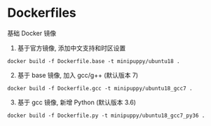 # Dockerfiles
基础 Docker 镜像

1. 基于官方镜像, 添加中文支持和时区设置

```shell
docker build -f Dockerfile.base -t minipuppy/ubuntu18 .
```

2. 基于 base 镜像, 加入 gcc/g++ (默认版本 7)
```shell
docker build -f Dockerfile.gcc -t minipuppy/ubuntu18_gcc7 .
```

3. 基于 gcc 镜像, 新增 Python (默认版本 3.6)
```shell
docker build -f Dockerfile.py -t minipuppy/ubuntu18_gcc7_py36 .
```